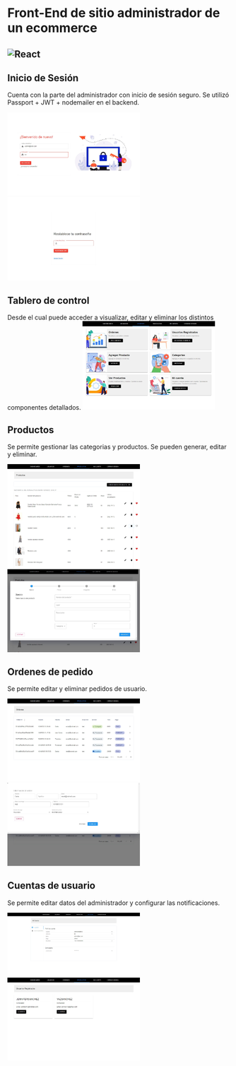   # Front-End de sitio administrador de un ecommerce
 ![React](https://img.shields.io/badge/react-%2320232a.svg?style=for-the-badge&logo=react&logoColor=%2361DAFB)
--------------

## Inicio de Sesión
Cuenta con la parte del administrador con inicio de sesión seguro.
Se utilizó Passport + JWT + nodemailer en el backend.

<img src="github/login.jpg" width="300px" alt="Inicio de Sesión"/>

<img src="github/changePassword.jpg" width="300px" alt="Restablecer contraseña"/>
 

## Tablero de control
Desde el cual puede acceder a visualizar, editar y eliminar los distintos componentes detallados.
<img src="github/dashboard.jpg" width="300px" alt="Tablero"/>

## Productos
Se permite gestionar las categorias y productos.
Se pueden generar, editar y eliminar.

<img src="github/products.jpg" width="300px" alt="Gestión de productos"/>
<img src="github/newProduct.jpg" width="300px" alt="gregar nuevo producto"/>

## Ordenes de pedido

Se permite editar y eliminar pedidos de usuario.

<img src="github/orders.jpg" width="300px" alt="Control de ordenes"/>
<img src="github/orders_edit.jpg" width="300px" alt="Edición de ordenes"/>
 
## Cuentas de usuario

Se permite editar datos del administrador y configurar las notificaciones.

<img src="github/myaccount.jpg" width="300px" alt="Mi Cuenta"/>
<img src="github/buyers.jpg" width="300px" alt="Cuentas de usuario"/>
 
